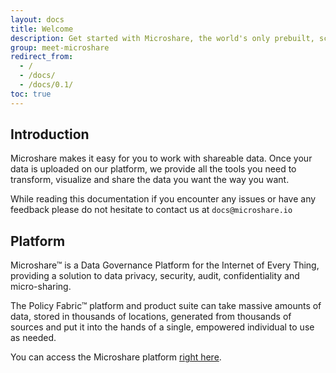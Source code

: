 ```yaml
---
layout: docs
title: Welcome
description: Get started with Microshare, the world's only prebuilt, scalable data management and sharing solution for IoT.
group: meet-microshare
redirect_from:
  - /
  - /docs/
  - /docs/0.1/
toc: true
---
```


## Introduction

Microshare makes it easy for you to work with shareable data. Once your data is uploaded on our platform, we provide all the tools you need to transform, visualize and share the data you want the way you want.

While reading this documentation if you encounter any issues or have any feedback please do not hesitate to contact us at `docs@microshare.io`

## Platform

Microshare™ is a Data Governance Platform for the Internet of Every Thing, providing a solution to data privacy, security, audit, confidentiality and micro-sharing.

The Policy Fabric™ platform and product suite can take massive amounts of data, stored in thousands of locations, generated from thousands of sources and put it into the hands of a single, empowered individual to use as needed.

You can access the Microshare platform [right here](https://msaf.microshare.io/composer).
